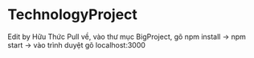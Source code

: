 # TechnologyProject

Edit by Hữu Thức
Pull về, vào thư mục BigProject, gõ npm install
-> npm start
-> vào trình duyệt gõ localhost:3000
